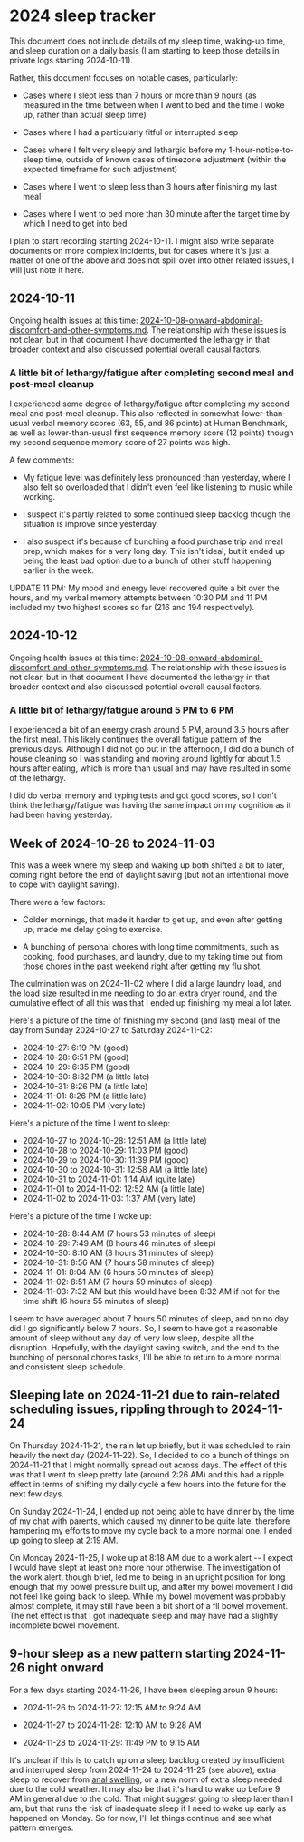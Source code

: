 # 2024 sleep tracker

This document does not include details of my sleep time, waking-up
time, and sleep duration on a daily basis (I am starting to keep those
details in private logs starting 2024-10-11).

Rather, this document focuses on notable cases, particularly:

* Cases where I slept less than 7 hours or more than 9 hours (as
  measured in the time between when I went to bed and the time I woke
  up, rather than actual sleep time)

* Cases where I had a particularly fitful or interrupted sleep

* Cases where I felt very sleepy and lethargic before my
  1-hour-notice-to-sleep time, outside of known cases of timezone
  adjustment (within the expected timeframe for such adjustment)

* Cases where I went to sleep less than 3 hours after finishing my
  last meal

* Cases where I went to bed more than 30 minute after the target time
  by which I need to get into bed

I plan to start recording starting 2024-10-11. I might also write
separate documents on more complex incidents, but for cases where it's
just a matter of one of the above and does not spill over into other
related issues, I will just note it here.

## 2024-10-11

Ongoing health issues at this time:
[2024-10-08-onward-abdominal-discomfort-and-other-symptoms.md](2024-10-08-onward-abdominal-discomfort-and-other-symptoms.md). The
relationship with these issues is not clear, but in that document I
have documented the lethargy in that broader context and also
discussed potential overall causal factors.

### A little bit of lethargy/fatigue after completing second meal and post-meal cleanup

I experienced some degree of lethargy/fatigue after completing my
second meal and post-meal cleanup. This also reflected in
somewhat-lower-than-usual verbal memory scores (63, 55, and 86 points)
at Human Benchmark, as well as lower-than-usual first sequence memory
score (12 points) though my second sequence memory score of 27 points
was high.

A few comments:

* My fatigue level was definitely less pronounced than yesterday, where
  I also felt so overloaded that I didn't even feel like listening to
  music while working.

* I suspect it's partly related to some continued sleep backlog though
  the situation is improve since yesterday.

* I also suspect it's because of bunching a food purchase trip and
  meal prep, which makes for a very long day. This isn't ideal, but it
  ended up being the least bad option due to a bunch of other stuff
  happening earlier in the week.

UPDATE 11 PM: My mood and energy level recovered quite a bit over the
hours, and my verbal memory attempts between 10:30 PM and 11 PM
included my two highest scores so far (216 and 194 respectively).

## 2024-10-12

Ongoing health issues at this time:
[2024-10-08-onward-abdominal-discomfort-and-other-symptoms.md](2024-10-08-onward-abdominal-discomfort-and-other-symptoms.md). The
relationship with these issues is not clear, but in that document I
have documented the lethargy in that broader context and also
discussed potential overall causal factors.

### A little bit of lethargy/fatigue around 5 PM to 6 PM

I experienced a bit of an energy crash around 5 PM, around 3.5 hours
after the first meal. This likely continues the overall fatigue
pattern of the previous days. Although I did not go out in the
afternoon, I did do a bunch of house cleaning so I was standing and
moving around lightly for about 1.5 hours after eating, which is more
than usual and may have resulted in some of the lethargy.

I did do verbal memory and typing tests and got good scores, so I
don't think the lethargy/fatigue was having the same impact on my
cognition as it had been having yesterday.

## Week of 2024-10-28 to 2024-11-03

This was a week where my sleep and waking up both shifted a bit to
later, coming right before the end of daylight saving (but not an
intentional move to cope with daylight saving).

There were a few factors:

* Colder mornings, that made it harder to get up, and even after
  getting up, made me delay going to exercise.

* A bunching of personal chores with long time commitments, such as
  cooking, food purchases, and laundry, due to my taking time out from
  those chores in the past weekend right after getting my flu shot.

The culmination was on 2024-11-02 where I did a large laundry load,
and the load size resulted in me needing to do an extra dryer round,
and the cumulative effect of all this was that I ended up finishing my
meal a lot later.

Here's a picture of the time of finishing my second (and last) meal of
the day from Sunday 2024-10-27 to Saturday 2024-11-02:

* 2024-10-27: 6:19 PM (good)
* 2024-10-28: 6:51 PM (good)
* 2024-10-29: 6:35 PM (good)
* 2024-10-30: 8:32 PM (a little late)
* 2024-10-31: 8:26 PM (a little late)
* 2024-11-01: 8:26 PM (a little late)
* 2024-11-02: 10:05 PM (very late)

Here's a picture of the time I went to sleep:

* 2024-10-27 to 2024-10-28: 12:51 AM (a little late)
* 2024-10-28 to 2024-10-29: 11:03 PM (good)
* 2024-10-29 to 2024-10-30: 11:39 PM (good)
* 2024-10-30 to 2024-10-31: 12:58 AM (a little late)
* 2024-10-31 to 2024-11-01: 1:14 AM (quite late)
* 2024-11-01 to 2024-11-02: 12:52 AM (a little late)
* 2024-11-02 to 2024-11-03: 1:37 AM (very late)

Here's a picture of the time I woke up:

* 2024-10-28: 8:44 AM (7 hours 53 minutes of sleep)
* 2024-10-29: 7:49 AM (8 hours 46 minutes of sleep)
* 2024-10-30: 8:10 AM (8 hours 31 minutes of sleep)
* 2024-10-31: 8:56 AM (7 hours 58 minutes of sleep)
* 2024-11-01: 8:04 AM (6 hours 50 minutes of sleep)
* 2024-11-02: 8:51 AM (7 hours 59 minutes of sleep)
* 2024-11-03: 7:32 AM but this would have been 8:32 AM if not for the time shift (6 hours 55 minutes of sleep)

I seem to have averaged about 7 hours 50 minutes of sleep, and on no
day did I go significantly below 7 hours. So, I seem to have got a
reasonable amount of sleep without any day of very low sleep, despite
all the disruption. Hopefully, with the daylight saving switch, and
the end to the bunching of personal chores tasks, I'll be able to
return to a more normal and consistent sleep schedule.

## Sleeping late on 2024-11-21 due to rain-related scheduling issues, rippling through to 2024-11-24

On Thursday 2024-11-21, the rain let up briefly, but it was scheduled
to rain heavily the next day (2024-11-22). So, I decided to do a bunch
of things on 2024-11-21 that I might normally spread out across
days. The effect of this was that I went to sleep pretty late (around
2:26 AM) and this had a ripple effect in terms of shifting my daily
cycle a few hours into the future for the next few days.

On Sunday 2024-11-24, I ended up not being able to have dinner by the
time of my chat with parents, which caused my dinner to be quite late,
therefore hampering my efforts to move my cycle back to a more normal
one. I ended up going to sleep at 2:19 AM.

On Monday 2024-11-25, I woke up at 8:18 AM due to a work alert -- I
expect I would have slept at least one more hour otherwise. The
investigation of the work alert, though brief, led me to being in an
upright position for long enough that my bowel pressure built up, and
after my bowel movement I did not feel like going back to sleep. While
my bowel movement was probably almost complete, it may still have been
a bit short of a fll bowel movement. The net effect is that I got
inadequate sleep and may have had a slightly incomplete bowel
movement.

## 9-hour sleep as a new pattern starting 2024-11-26 night onward

For a few days starting 2024-11-26, I have been sleeping aroun 9 hours:

* 2024-11-26 to 2024-11-27: 12:15 AM to 9:24 AM

* 2024-11-27 to 2024-11-28: 12:10 AM to 9:28 AM

* 2024-11-28 to 2024-11-29: 11:49 PM to 9:15 AM

It's unclear if this is to catch up on a sleep backlog created by
insufficient and interruped sleep from 2024-11-24 to 2024-11-25 (see
above), extra sleep to recover from [anal
swelling](2024-11-25-anal-swelling.md), or a new norm of extra sleep
needed due to the cold weather. It may also be that it's hard to wake
up before 9 AM in general due to the cold. That might suggest going to
sleep later than I am, but that runs the risk of inadequate sleep if I
need to wake up early as happened on Monday. So for now, I'll let
things continue and see what pattern emerges.
